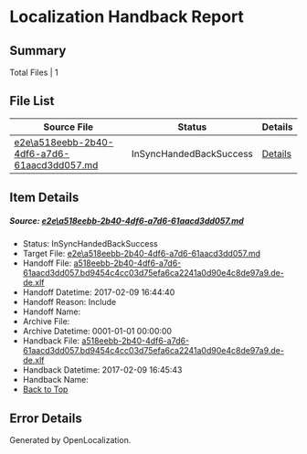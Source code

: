 # <a name='report-top'></a> Localization Handback Report

## Summary
 Total Files | 1

## File List
 Source File | Status | Details 
 ----------- | ------ | ------- 
 [e2e\a518eebb-2b40-4df6-a7d6-61aacd3dd057.md](https://github.com/OpenLocalizationTestOrg/ol-test0/blob/6f67776bf939314834adf03e06fb8493ae73b514/e2e/a518eebb-2b40-4df6-a7d6-61aacd3dd057.md) | InSyncHandedBackSuccess | [Details](#3afe244144811f7e9cf062f85315fba8ca6cce093)

## Item Details
##### <a name='3afe244144811f7e9cf062f85315fba8ca6cce093'></a> Source: [e2e\a518eebb-2b40-4df6-a7d6-61aacd3dd057.md](https://github.com/OpenLocalizationTestOrg/ol-test0/blob/6f67776bf939314834adf03e06fb8493ae73b514/e2e/a518eebb-2b40-4df6-a7d6-61aacd3dd057.md)
* Status: InSyncHandedBackSuccess
* Target File: [e2e\a518eebb-2b40-4df6-a7d6-61aacd3dd057.md](https://github.com/OpenLocalizationTestOrg/ol-test0-dede/blob/fc34fd65c45dd19921c4610955d44c05f7dfc267/e2e/a518eebb-2b40-4df6-a7d6-61aacd3dd057.md)
* Handoff File: [a518eebb-2b40-4df6-a7d6-61aacd3dd057.bd9454c4cc03d75efa6ca2241a0d90e4c8de97a9.de-de.xlf](https://github.com/OpenLocalizationTestOrg/ol-test0-handoff/blob/7816f64641e8baef7039a7c1558cbea9f228232f/ol-handoff/OpenLocalizationTestOrg/ol-test0-dede/shujia/ht/a518eebb-2b40-4df6-a7d6-61aacd3dd057.bd9454c4cc03d75efa6ca2241a0d90e4c8de97a9.de-de.xlf)
* Handoff Datetime: 2017-02-09 16:44:40
* Handoff Reason: Include
* Handoff Name: 
* Archive File: 
* Archive Datetime: 0001-01-01 00:00:00
* Handback File: [a518eebb-2b40-4df6-a7d6-61aacd3dd057.bd9454c4cc03d75efa6ca2241a0d90e4c8de97a9.de-de.xlf](https://github.com/OpenLocalizationTestOrg/ol-test0-handback/blob/2a82473dc4c6c87e06f7749de272e6a51b0b2abc/ol-handback/OpenLocalizationTestOrg/ol-test0-dede/shujia/ht/a518eebb-2b40-4df6-a7d6-61aacd3dd057.bd9454c4cc03d75efa6ca2241a0d90e4c8de97a9.de-de.xlf)
* Handback Datetime: 2017-02-09 16:45:43
* Handback Name: 
* [Back to Top](#report-top)


## Error Details

Generated by OpenLocalization.
